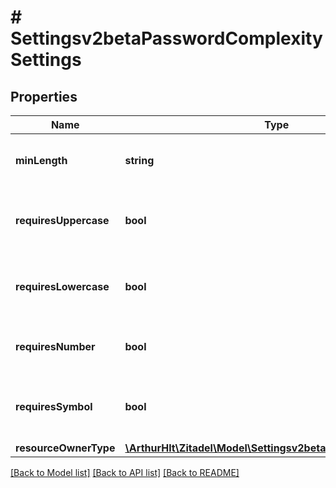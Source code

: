 # # Settingsv2betaPasswordComplexitySettings

## Properties

Name | Type | Description | Notes
------------ | ------------- | ------------- | -------------
**minLength** | **string** | Defines the minimum length of a password. | [optional]
**requiresUppercase** | **bool** | defines if the password MUST contain an upper case letter | [optional]
**requiresLowercase** | **bool** | defines if the password MUST contain a lowercase letter | [optional]
**requiresNumber** | **bool** | defines if the password MUST contain a number | [optional]
**requiresSymbol** | **bool** | defines if the password MUST contain a symbol. E.g. \&quot;$\&quot; | [optional]
**resourceOwnerType** | [**\ArthurHlt\Zitadel\Model\Settingsv2betaResourceOwnerType**](Settingsv2betaResourceOwnerType.md) |  | [optional]

[[Back to Model list]](../../README.md#models) [[Back to API list]](../../README.md#endpoints) [[Back to README]](../../README.md)
